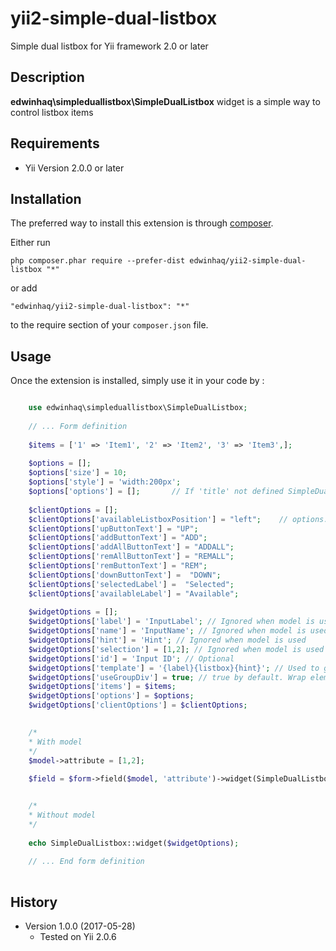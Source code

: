yii2-simple-dual-listbox
============
Simple dual listbox for Yii framework 2.0 or later

Description
-----------

**edwinhaq\simpleduallistbox\SimpleDualListbox** widget is a simple way to control listbox items

Requirements
------------
+ Yii Version 2.0.0 or later

Installation
------------

The preferred way to install this extension is through [composer](http://getcomposer.org/download/).

Either run

```
php composer.phar require --prefer-dist edwinhaq/yii2-simple-dual-listbox "*"
```

or add

```
"edwinhaq/yii2-simple-dual-listbox": "*"
```

to the require section of your `composer.json` file.


Usage
-----

Once the extension is installed, simply use it in your code by  :

```php

	use edwinhaq\simpleduallistbox\SimpleDualListbox;
	
	// ... Form definition
	
	$items = ['1' => 'Item1', '2' => 'Item2', '3' => 'Item3',];
	
	$options = [];
	$options['size'] = 10;
	$options['style'] = 'width:200px';
	$options['options'] = [];		// If 'title' not defined SimpleDualListbox defines it for each option item  
		
	$clientOptions = [];
	$clientOptions['availableListboxPosition'] = "left"; 	// options: left (default), right 
	$clientOptions['upButtonText'] = "UP";	
	$clientOptions['addButtonText'] = "ADD";				
	$clientOptions['addAllButtonText'] = "ADDALL";			
	$clientOptions['remAllButtonText'] = "REMALL";			
	$clientOptions['remButtonText'] = "REM";				
	$clientOptions['downButtonText'] =  "DOWN";				
	$clientOptions['selectedLabel'] =  "Selected";			
	$clientOptions['availableLabel'] = "Available";			
	
	$widgetOptions = [];
	$widgetOptions['label'] = 'InputLabel'; // Ignored when model is used
	$widgetOptions['name'] = 'InputName'; // Ignored when model is used
	$widgetOptions['hint'] = 'Hint'; // Ignored when model is used
	$widgetOptions['selection'] = [1,2]; // Ignored when model is used
	$widgetOptions['id'] = 'Input ID'; // Optional
	$widgetOptions['template'] = '{label}{listbox}{hint}'; // Used to generate element, by default '{label}{listbox}{hint}'
	$widgetOptions['useGroupDiv'] = true; // true by default. Wrap element in a div tag: <div class="form-group"> ... </div>, 
	$widgetOptions['items'] = $items;
	$widgetOptions['options'] = $options;
	$widgetOptions['clientOptions'] = $clientOptions; 

	 
	/*
	* With model
	*/
	$model->attribute = [1,2];
				
	$field = $form->field($model, 'attribute')->widget(SimpleDualListbox::className(), $widgetOptions);


	/*
	* Without model
	*/
				
	echo SimpleDualListbox::widget($widgetOptions);
	
	// ... End form definition
	
```

History
-------

+ Version 1.0.0 (2017-05-28)
    + Tested on Yii 2.0.6
